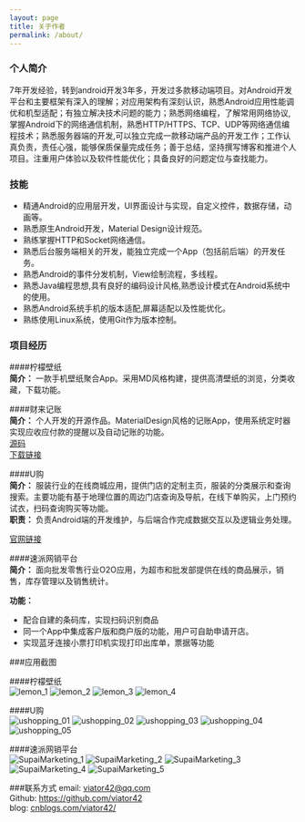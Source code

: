 ```yaml
---
layout: page
title: 关于作者
permalink: /about/
---
```


### 个人简介    
7年开发经验，转到android开发3年多，开发过多款移动端项目。对Android开发平台和主要框架有深入的理解；对应用架构有深刻认识，熟悉Android应用性能调优和机型适配；有独立解决技术问题的能力；熟悉网络编程，了解常用网络协议,掌握Android下的网络通信机制，熟悉HTTP/HTTPS、TCP、UDP等网络通信编程技术；熟悉服务器端的开发,可以独立完成一款移动端产品的开发工作；工作认真负责，责任心强，能够保质保量完成任务；善于总结，坚持撰写博客和推进个人项目。注重用户体验以及软件性能优化；具备良好的问题定位与查找能力。    

### 技能

* 精通Android的应用层开发，UI界面设计与实现，自定义控件，数据存储，动画等。
* 熟悉原生Android开发，Material Design设计规范。
* 熟练掌握HTTP和Socket网络通信。
* 熟悉后台服务端相关的开发，能独立完成一个App（包括前后端）的开发任务。
* 熟悉Android的事件分发机制，View绘制流程，多线程。
* 熟悉Java编程思想,具有良好的编码设计风格,熟悉设计模式在Android系统中的使用。
* 熟悉Android系统手机的版本适配,屏幕适配以及性能优化。
* 熟练使用Linux系统，使用Git作为版本控制。

### 项目经历

####柠檬壁纸    
__简介：__ 一款手机壁纸聚合App。采用MD风格构建，提供高清壁纸的浏览，分类收藏，下载功能。

####财来记账    
__简介：__ 个人开发的开源作品。MaterialDesign风格的记账App，使用系统定时器实现应收应付款的提醒以及自动记账的功能。    
[源码](https://github.com/viator42/ErikaNote)    
[下载链接](http://android.myapp.com/myapp/detail.htm?apkName=com.viator42.erikanote)    

####U购    
__简介：__ 服装行业的在线商城应用，提供门店的定制主页，服装的分类展示和查询搜索。主要功能有基于地理位置的周边门店查询及导航，在线下单购买，上门预约试衣，扫码查询购买等功能。    
__职责：__ 负责Android端的开发维护，与后端合作完成数据交互以及逻辑业务处理。

[官网链接](http://ugouchina.com/)

####速派网销平台    
__简介：__ 面向批发零售行业O2O应用，为超市和批发部提供在线的商品展示，销售，库存管理以及销售统计。   

__功能：__

* 配合自建的条码库，实现扫码识别商品
* 同一个App中集成客户版和商户版的功能，用户可自助申请开店。
* 实现蓝牙连接小票打印机实现打印出库单，票据等功能

###应用截图

####柠檬壁纸    
![lemon_1](http://7xj4vv.com1.z0.glb.clouddn.com/lemon_1.jpg)
![lemon_2](http://7xj4vv.com1.z0.glb.clouddn.com/lemon_2.jpg)
![lemon_3](http://7xj4vv.com1.z0.glb.clouddn.com/lemon_3.jpg)
![lemon_4](http://7xj4vv.com1.z0.glb.clouddn.com/lemon_4.jpg)

####U购    
![ushopping_01](http://7xj4vv.com1.z0.glb.clouddn.com/ushopping_01.jpg)
![ushopping_02](http://7xj4vv.com1.z0.glb.clouddn.com/ushopping_02.jpg)
![ushopping_03](http://7xj4vv.com1.z0.glb.clouddn.com/ushopping_03.jpg)
![ushopping_04](http://7xj4vv.com1.z0.glb.clouddn.com/ushopping_04.jpg)
![ushopping_05](http://7xj4vv.com1.z0.glb.clouddn.com/ushopping_05.jpg)

####速派网销平台    
![SupaiMarketing_1](http://7xj4vv.com1.z0.glb.clouddn.com/SupaiMarketing_1.jpg)
![SupaiMarketing_2](http://7xj4vv.com1.z0.glb.clouddn.com/SupaiMarketing_2.jpg)
![SupaiMarketing_3](http://7xj4vv.com1.z0.glb.clouddn.com/SupaiMarketing_3.jpg)
![SupaiMarketing_4](http://7xj4vv.com1.z0.glb.clouddn.com/SupaiMarketing_4.jpg)
![SupaiMarketing_5](http://7xj4vv.com1.z0.glb.clouddn.com/SupaiMarketing_5.jpg)

###联系方式
email:    viator42@qq.com    
Github:   https://github.com/viator42    
blog: [cnblogs.com/viator42/](http://cnblogs.com/viator42/)    